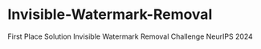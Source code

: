 # Invisible-Watermark-Removal
First Place Solution Invisible Watermark Removal Challenge NeurIPS 2024

